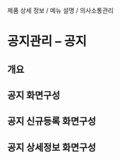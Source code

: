 <!--breadcrumb:제품 상세 정보 / 메뉴 설명 / 의사소통관리--><span class="md-breadcrumb">제품 상세 정보 / 메뉴 설명 / 의사소통관리</span>
# 공지관리 – 공지
<!--5th-h2-toc-->
## 개요

## 공지 화면구성

## 공지 신규등록 화면구성

## 공지 상세정보 화면구성

